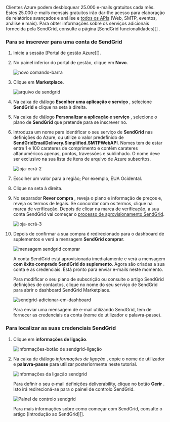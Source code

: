 Clientes Azure podem desbloquear 25.000 e-mails gratuitos cada mês. Estes 25.000 e-mails mensais gratuitos irão dar-lhe acesso para elaboração de relatórios avançados e análise e [todos os APIs][] (Web, SMTP, eventos, análise e mais). Para obter informações sobre os serviços adicionais fornecida pela SendGrid, consulte a página [SendGrid funcionalidades][] .

### <a name="to-sign-up-for-a-sendgrid-account"></a>Para se inscrever para uma conta de SendGrid

1. Inicie a sessão [Portal de gestão Azure][].

2. No painel inferior do portal de gestão, clique em **Novo**.

    ![novo comando-barra][command-bar-new]

3. Clique em **Marketplace**.

    ![arquivo de sendgrid][sendgrid-store]

4. Na caixa de diálogo **Escolher uma aplicação e serviço** , selecione **SendGrid** e clique na seta à direita.

5. Na caixa de diálogo **Personalizar a aplicação e serviço** , selecione o plano de **SendGrid** que pretende para se inscrever no.

6. Introduza um nome para identificar o seu serviço de **SendGrid** nas definições do Azure, ou utilize o valor predefinido de **SendGridEmailDelivery.Simplified.SMTPWebAPI**. Nomes tem de estar entre 1 e 100 carateres de comprimento e contêm carateres alfanuméricos apenas, pontos, travessões e sublinhado. O nome deve ser exclusivo na sua lista de itens de arquivo de Azure subscritos.

    ![loja-ecrã-2][store-screen-2]

7. Escolher um valor para a região; Por exemplo, EUA Ocidental.

8. Clique na seta à direita.

9. No separador **Rever compra** , reveja o plano e informação de preços e, reveja os termos de legais. Se concordar com os termos, clique na marca de verificação. Depois de clicar na marca de verificação, a sua conta SendGrid vai começar o [processo de aprovisionamento SendGrid].

    ![loja-ecrã-3][store-screen-3]

10. Depois de confirmar a sua compra é redirecionado para o dashboard de suplementos e verá a mensagem **SendGrid comprar**.

    ![mensagem sendgrid comprar][sendgrid-purchasing-message]

    A conta SendGrid está aprovisionada imediatamente e verá a mensagem **com êxito comprado SendGrid do suplemento**. Agora são criadas a sua conta e as credenciais. Está pronto para enviar e-mails neste momento. 

    Para modificar o seu plano de subscrição ou consulte o artigo SendGrid definições de contactos, clique no nome do seu serviço de SendGrid para abrir o dashboard SendGrid Marketplace. 

    ![sendgrid-adicionar-em-dashboard][sendgrid-add-on-dashboard]

    Para enviar uma mensagem de e-mail utilizando SendGrid, tem de fornecer as credenciais da conta (nome de utilizador e palavra-passe).

### <a name="to-find-your-sendgrid-credentials"></a>Para localizar as suas credenciais SendGrid ###

1. Clique em **informações de ligação**.

    ![informações-botão de sendgrid-ligação][sendgrid-connection-info-button]

2. Na caixa de diálogo *informações de ligação* , copie o nome de utilizador e **palavra-passe** para utilizar posteriormente neste tutorial.

    ![informações da ligação sendgrid][sendgrid-connection-info]

    Para definir o seu e-mail definições deliverability, clique no botão **Gerir** . Isto irá redirecioná-se para o painel de controlo SendGrid. 

    ![Painel de controlo sendgrid][sendgrid-control-panel]

    Para mais informações sobre como começar com SendGrid, consulte o artigo [Introdução ao SendGrid][].

<!--images-->

[command-bar-new]: ./media/sendgrid-sign-up/sendgrid_BAR_NEW.PNG
[sendgrid-store]: ./media/sendgrid-sign-up/sendgrid_offerings_store.png
[store-screen-2]: ./media/sendgrid-sign-up/sendgrid_store_scrn2.png
[store-screen-3]: ./media/sendgrid-sign-up/sendgrid_store_scrn3.png
[sendgrid-purchasing-message]: ./media/sendgrid-sign-up/sendgrid_purchasing_message.png
[sendgrid-add-on-dashboard]: ./media/sendgrid-sign-up/sendgrid_add-on_dashboard.png
[sendgrid-connection-info]: ./media/sendgrid-sign-up/sendgrid_connection_info.png
[sendgrid-connection-info-button]: ./media/sendgrid-sign-up/sendgrid_connection_info_button.png
[sendgrid-control-panel]: ./media/sendgrid-sign-up/sendgrid_control_panel.png

<!--Links-->

[Funcionalidades de SendGrid]: http://sendgrid.com/features
[Portal de gestão do Azure]: https://manage.windowsazure.com
[SendGrid introdução]: http://sendgrid.com/docs
[Processo de aprovisionamento SendGrid]: https://support.sendgrid.com/hc/articles/200181628-Why-is-my-account-being-provisioned-
[todos os APIs]: https://sendgrid.com/docs/API_Reference/index.html

